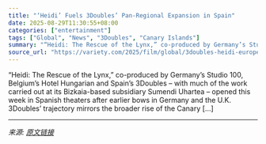 ```yaml
---
title: "‘Heidi’ Fuels 3Doubles’ Pan-Regional Expansion in Spain"
date: 2025-08-29T11:30:55+08:00
categories: ["entertainment"]
tags: ["Global", "News", "3Doubles", "Canary Islands"]
summary: "“Heidi: The Rescue of the Lynx,” co-produced by Germany’s Studio 100, Belgium’s Hotel Hungarian and Spain’s 3Doubles &#8211; with much of the work carried out at its Bizkaia-based subsidiary Sumendi U"
source_url: "https://variety.com/2025/film/global/3doubles-heidi-europe-kids-family-films-canary-islands-1236501911/"
---
```


“Heidi: The Rescue of the Lynx,” co-produced by Germany’s Studio 100, Belgium’s Hotel Hungarian and Spain’s 3Doubles &#8211; with much of the work carried out at its Bizkaia-based subsidiary Sumendi Uhartea &#8211; opened this week in Spanish theaters after earlier bows in Germany and the U.K. 3Doubles’ trajectory mirrors the broader rise of the Canary [&#8230;]

---

*来源: [原文链接](https://variety.com/2025/film/global/3doubles-heidi-europe-kids-family-films-canary-islands-1236501911/)*
